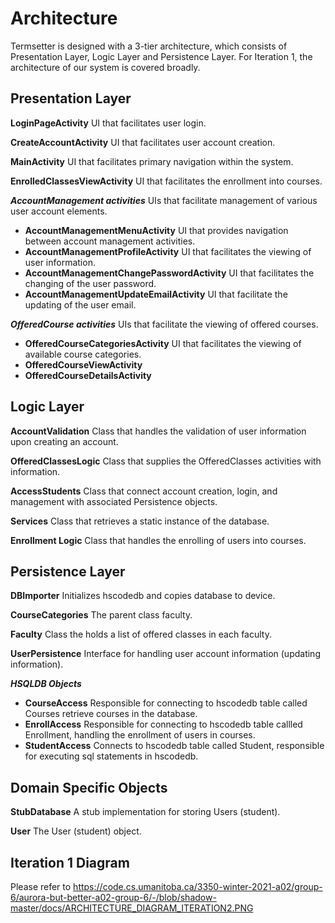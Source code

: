 # Architecture

Termsetter is designed with a 3-tier architecture, which consists of Presentation Layer, Logic Layer and Persistence Layer. For Iteration 1, the architecture of our system is covered broadly.

## Presentation Layer

**LoginPageActivity**
UI that facilitates user login.

**CreateAccountActivity**
UI that facilitates user account creation.

**MainActivity**
UI that facilitates primary navigation within the system.

**EnrolledClassesViewActivity**
UI that facilitates the enrollment into courses.

***AccountManagement activities***
UIs that facilitate management of various user account elements. 
- **AccountManagementMenuActivity**
UI that provides navigation between account management activities.
- **AccountManagementProfileActivity**
UI that facilitates the viewing of user information.
- **AccountManagementChangePasswordActivity**
UI that facilitates the changing of the user password.
- **AccountManagementUpdateEmailActivity**
UI that facilitate the updating of the user email.

***OfferedCourse activities***
UIs that facilitate the viewing of offered courses.
- **OfferedCourseCategoriesActivity**
UI that facilitates the viewing of available course categories.
- **OfferedCourseViewActivity**
- **OfferedCourseDetailsActivity**

## Logic Layer

**AccountValidation**
Class that handles the validation of user information upon creating an account.

**OfferedClassesLogic**
Class that supplies the OfferedClasses activities with information. 

**AccessStudents**
Class that connect account creation, login, and management with associated Persistence objects.

**Services**
Class that retrieves a static instance of the database.

**Enrollment Logic**
Class that handles the enrolling of users into courses.

## Persistence Layer

**DBImporter**
Initializes hscodedb and copies database to device.

**CourseCategories**
The parent class faculty.

**Faculty**
Class the holds a list of offered classes in each faculty.

**UserPersistence**
Interface for handling user account information (updating information).

***HSQLDB Objects***
- **CourseAccess**
Responsible for connecting to hscodedb table called Courses retrieve courses in the database.
- **EnrollAccess**
Responsible for connecting to hscodedb table callled Enrollment, handling the enrollment of users in courses.
- **StudentAccess**
Connects to hscodedb table called Student, responsible for executing sql statements in hscodedb.

## Domain Specific Objects

**StubDatabase**
A stub implementation for storing Users (student).

**User**
The User (student) object.

## Iteration 1 Diagram

Please refer to https://code.cs.umanitoba.ca/3350-winter-2021-a02/group-6/aurora-but-better-a02-group-6/-/blob/shadow-master/docs/ARCHITECTURE_DIAGRAM_ITERATION2.PNG






